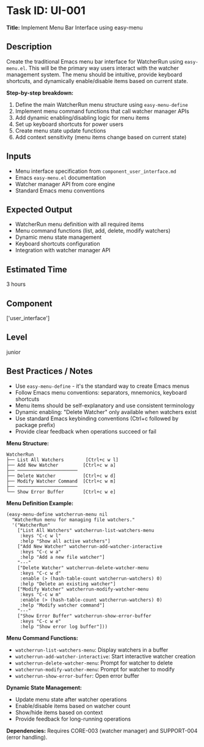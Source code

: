 # Task ID: UI-001

**Title:** Implement Menu Bar Interface using easy-menu

## Description
Create the traditional Emacs menu bar interface for WatcherRun using `easy-menu.el`. This will be the primary way users interact with the watcher management system. The menu should be intuitive, provide keyboard shortcuts, and dynamically enable/disable items based on current state.

**Step-by-step breakdown:**
1. Define the main WatcherRun menu structure using `easy-menu-define`
2. Implement menu command functions that call watcher manager APIs
3. Add dynamic enabling/disabling logic for menu items
4. Set up keyboard shortcuts for power users
5. Create menu state update functions
6. Add context sensitivity (menu items change based on current state)

## Inputs
- Menu interface specification from `component_user_interface.md`
- Emacs `easy-menu.el` documentation
- Watcher manager API from core engine
- Standard Emacs menu conventions

## Expected Output
- WatcherRun menu definition with all required items
- Menu command functions (list, add, delete, modify watchers)
- Dynamic menu state management
- Keyboard shortcuts configuration
- Integration with watcher manager API

## Estimated Time
3 hours

## Component
['user_interface']

## Level
junior

## Best Practices / Notes
- Use `easy-menu-define` - it's the standard way to create Emacs menus
- Follow Emacs menu conventions: separators, mnemonics, keyboard shortcuts
- Menu items should be self-explanatory and use consistent terminology
- Dynamic enabling: "Delete Watcher" only available when watchers exist
- Use standard Emacs keybinding conventions (Ctrl+c followed by package prefix)
- Provide clear feedback when operations succeed or fail

**Menu Structure:**
```
WatcherRun
├── List All Watchers        [Ctrl+c w l]
├── Add New Watcher         [Ctrl+c w a]
├── ──────────────────────
├── Delete Watcher          [Ctrl+c w d]
├── Modify Watcher Command  [Ctrl+c w m]
├── ──────────────────────
└── Show Error Buffer       [Ctrl+c w e]
```

**Menu Definition Example:**
```elisp
(easy-menu-define watcherrun-menu nil
  "WatcherRun menu for managing file watchers."
  '("WatcherRun"
    ["List All Watchers" watcherrun-list-watchers-menu
     :keys "C-c w l"
     :help "Show all active watchers"]
    ["Add New Watcher" watcherrun-add-watcher-interactive
     :keys "C-c w a"
     :help "Add a new file watcher"]
    "---"
    ["Delete Watcher" watcherrun-delete-watcher-menu
     :keys "C-c w d"
     :enable (> (hash-table-count watcherrun-watchers) 0)
     :help "Delete an existing watcher"]
    ["Modify Watcher" watcherrun-modify-watcher-menu
     :keys "C-c w m"
     :enable (> (hash-table-count watcherrun-watchers) 0)
     :help "Modify watcher command"]
    "---"
    ["Show Error Buffer" watcherrun-show-error-buffer
     :keys "C-c w e"
     :help "Show error log buffer"]))
```

**Menu Command Functions:**
- `watcherrun-list-watchers-menu`: Display watchers in a buffer
- `watcherrun-add-watcher-interactive`: Start interactive watcher creation
- `watcherrun-delete-watcher-menu`: Prompt for watcher to delete
- `watcherrun-modify-watcher-menu`: Prompt for watcher to modify
- `watcherrun-show-error-buffer`: Open error buffer

**Dynamic State Management:**
- Update menu state after watcher operations
- Enable/disable items based on watcher count
- Show/hide items based on context
- Provide feedback for long-running operations

**Dependencies:** Requires CORE-003 (watcher manager) and SUPPORT-004 (error handling).
